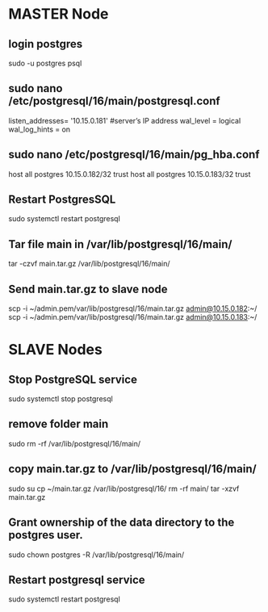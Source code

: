 # MASTER Node

## login postgres
sudo -u postgres psql

## sudo nano /etc/postgresql/16/main/postgresql.conf

listen_addresses= '10.15.0.181' #server’s IP address
wal_level = logical
wal_log_hints = on

## sudo nano /etc/postgresql/16/main/pg_hba.conf
host    all             postgres         10.15.0.182/32        trust
host    all             postgres         10.15.0.183/32        trust

## Restart PostgresSQL
sudo systemctl restart postgresql

## Tar file main in /var/lib/postgresql/16/main/
tar -czvf main.tar.gz /var/lib/postgresql/16/main/

## Send main.tar.gz to slave node
scp -i ~/admin.pem/var/lib/postgresql/16/main.tar.gz admin@10.15.0.182:~/
scp -i ~/admin.pem/var/lib/postgresql/16/main.tar.gz admin@10.15.0.183:~/

# SLAVE Nodes

## Stop PostgreSQL service
sudo systemctl stop postgresql

## remove folder main
sudo rm -rf /var/lib/postgresql/16/main/

## copy main.tar.gz to /var/lib/postgresql/16/main/
sudo su
cp ~/main.tar.gz /var/lib/postgresql/16/
rm -rf main/
tar -xzvf main.tar.gz

## Grant ownership of the data directory to the postgres user.
sudo chown postgres -R /var/lib/postgresql/16/main/

## Restart postgresql service
sudo systemctl restart postgresql
